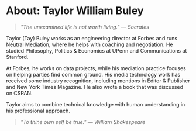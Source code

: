# About: Taylor William Buley

> *"The unexamined life is not worth living." — Socrates*

Taylor (Tay) Buley works as an engineering director at Forbes and runs Neutral Mediation, where he helps with coaching and negotiation. He studied Philosophy, Politics & Economics at UPenn and Communications at Stanford.

At Forbes, he works on data projects, while his mediation practice focuses on helping parties find common ground. His media technology work has received some industry recognition, including mentions in Editor & Publisher and New York Times Magazine. He also wrote a book that was discussed on CSPAN.

Taylor aims to combine technical knowledge with human understanding in his professional approach.

> *"To thine own self be true." — William Shakespeare*